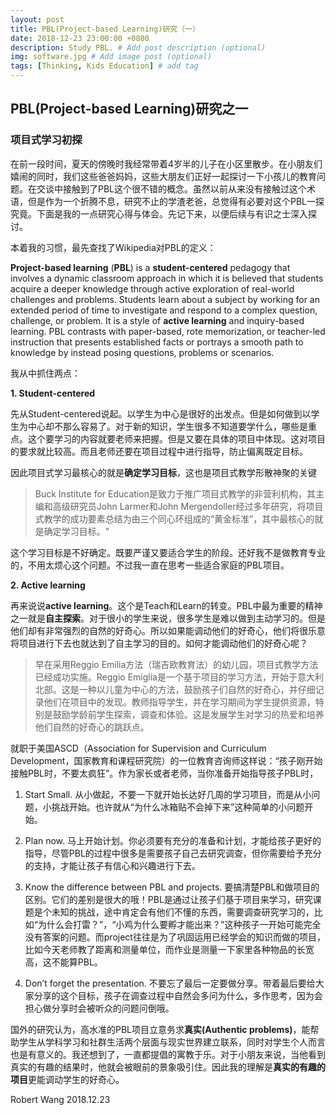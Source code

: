 ```yaml
---
layout: post
title: PBL(Project-based Learning)研究（一）
date: 2018-12-23 23:00:00 +0800
description: Study PBL. # Add post description (optional)
img: software.jpg # Add image post (optional)
tags: [Thinking, Kids Education] # add tag
---
```


## PBL(Project-based Learning)研究之一

### 项目式学习初探

在前一段时间，夏天的傍晚时我经常带着4岁半的儿子在小区里散步。在小朋友们嬉闹的同时，我们这些爸爸妈妈，这些大朋友们正好一起探讨一下小孩儿的教育问题。在交谈中接触到了PBL这个很不错的概念。虽然以前从来没有接触过这个术语，但是作为一个折腾不息，研究不止的学渣老爸，总觉得有必要对这个PBL一探究竟。下面是我的一点研究心得与体会。先记下来，以便后续与有识之士深入探讨。

本着我的习惯，最先查找了Wikipedia对PBL的定义：

**Project-based learning** (**PBL**) is a **student-centered**  pedagogy that involves a dynamic classroom approach in which it is believed that students acquire a deeper knowledge through active exploration of real-world challenges and problems. Students learn about a subject by working for an extended period of time to investigate and respond to a complex question, challenge, or problem. It is a style of **active learning** and inquiry-based learning. PBL contrasts with paper-based, rote memorization, or teacher-led instruction that presents established facts or portrays a smooth path to knowledge by instead posing questions, problems or scenarios.

我从中抓住两点：

**1. Student-centered**

先从Student-centered说起。以学生为中心是很好的出发点。但是如何做到以学生为中心却不那么容易了。对于新的知识，学生很多不知道要学什么，哪些是重点。这个要学习的内容就要老师来把握。但是又要在具体的项目中体现。这对项目的要求就比较高。而且老师还要在项目过程中进行指导，防止偏离既定目标。

因此项目式学习最核心的就是**确定学习目标**，这也是项目式教学形散神聚的关键

> Buck Institute for Education是致力于推广项目式教学的非营利机构，其主编和高级研究员John Larmer和John Mergendoller经过多年研究，将项目式教学的成功要素总结为由三个同心环组成的“黄金标准”，其中最核心的就是确定学习目标。"

这个学习目标是不好确定。既要严谨又要适合学生的阶段。还好我不是做教育专业的，不用太烦心这个问题。不过我一直在思考一些适合家庭的PBL项目。

**2. Active learning**

再来说说**active learning**。这个是Teach和Learn的转变。PBL中最为重要的精神之一就是**自主探索**。对于很小的学生来说，很多学生是难以做到主动学习的。但是他们却有非常强烈的自然的好奇心。所以如果能调动他们的好奇心，他们将很乐意将项目进行下去也就达到了自主学习的目的。如何才能调动他们的好奇心呢？

> 早在采用Reggio Emilia方法（瑞吉欧教育法）的幼儿园，项目式教学方法已经成功实施。Reggio Emiglia是一个基于项目的学习方法，开始于意大利北部。这是一种以儿童为中心的方法，鼓励孩子们自然的好奇心，并仔细记录他们在项目中的发现。教师指导学生，并在学习期间为学生提供资源，特别是鼓励学龄前学生探索，调查和体验。这是发展学生对学习的热爱和培养他们自然的好奇心的跳跃点。

就职于美国ASCD（Association for Supervision and Curriculum Development，国家教育和课程研究院）的一位教育咨询师这样说：“孩子刚开始接触PBL时，不要太疯狂”。作为家长或者老师，当你准备开始指导孩子PBL时，

1. Start Small. 从小做起，不要一下就开始长达好几周的学习项目，而是从小问题，小挑战开始。也许就从“为什么冰箱贴不会掉下来”这种简单的小问题开始。

2. Plan now. 马上开始计划。你必须要有充分的准备和计划，才能给孩子更好的指导，尽管PBL的过程中很多是需要孩子自己去研究调查，但你需要给予充分的支持，才能让孩子有信心和兴趣进行下去。

3. Know the difference between PBL and projects. 要搞清楚PBL和做项目的区别。它们的差别是很大的哦！PBL是通过让孩子们基于项目来学习，研究课题是个未知的挑战，途中肯定会有他们不懂的东西，需要调查研究学习的，比如“为什么会打雷？”，“小鸡为什么要孵才能出来？”这种孩子一开始可能完全没有答案的问题。而project往往是为了巩固运用已经学会的知识而做的项目，比如今天老师教了距离和测量单位，而作业是测量一下家里各种物品的长宽高，这不能算PBL。

4. Don’t forget the presentation. 不要忘了最后一定要做分享。带着最后要给大家分享的这个目标，孩子在调查过程中自然会多问为什么，多作思考，因为会担心做分享时会被听众的问题问倒哦。

国外的研究认为，高水准的PBL项目立意务求**真实(Authentic problems)**，能帮助学生从学科学习和社群生活两个层面与现实世界建立联系，同时对学生个人而言也是有意义的。我还想到了，一直都提倡的寓教于乐。对于小朋友来说，当他看到真实的有趣的结果时，他就会被眼前的景象吸引住。因此我的理解是**真实的有趣的项目**更能调动学生的好奇心。

Robert Wang
2018.12.23
